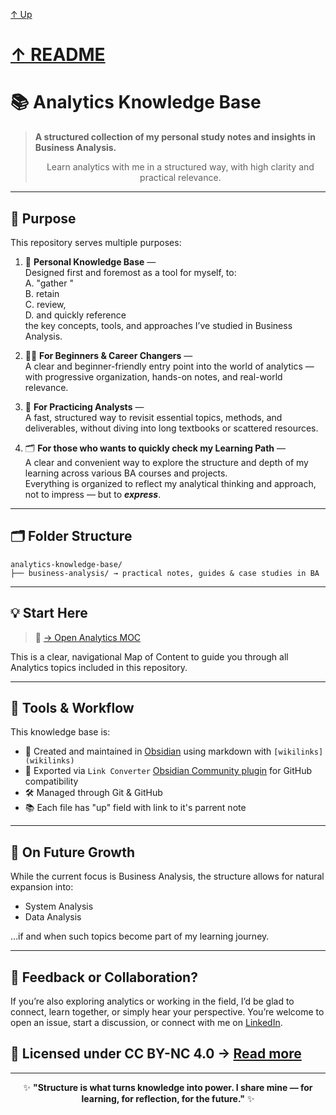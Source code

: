 [↑ Up](README.md)

# [↑ README](README.md)

# 📚 Analytics Knowledge Base

> **A structured collection of my personal study notes and insights in Business Analysis.**  
> <div align="center">Learn analytics with me in a structured way, with high clarity and practical relevance.</div>

---

## 📌 Purpose

This repository serves multiple purposes:

1. 🧠 **Personal Knowledge Base** —  
   Designed first and foremost as a tool for myself, to:
	<br>A. "gather "
	<br>B. retain
	<br>C. review, 
	<br>D. and quickly reference 
	<br>the key concepts, tools, and approaches I’ve studied in Business Analysis.

3. 🧑‍🎓 **For Beginners & Career Changers** —  
   A clear and beginner-friendly entry point into the world of analytics — with progressive organization, hands-on notes, and real-world relevance.

4. 👥 **For Practicing Analysts** —  
   A fast, structured way to revisit essential topics, methods, and deliverables, without diving into long textbooks or scattered resources.
 
5. 🗂️ **For those who wants to quickly check my Learning Path** —  
   A clear and convenient way to explore the structure and depth of my learning across various BA courses and projects.  
   Everything is organized to reflect my analytical thinking and approach, not to impress — but to ***express***.

---

## 🗂 Folder Structure
```
analytics-knowledge-base/
├── business-analysis/ → practical notes, guides & case studies in BA
```

---

## 💡 Start Here

> 📄 [ → Open Analytics MOC](Analytics%20MOC.md)

This is a clear, navigational Map of Content to guide you through all Analytics topics included in this repository. 

---

## 🧰 Tools & Workflow

This knowledge base is:

- 🧱 Created and maintained in [Obsidian](https://obsidian.md) using markdown with `[wikilinks](wikilinks)`
- 🔄 Exported via `Link Converter` [Obsidian Community plugin](https://github.com/ozntel/obsidian-link-converter) for GitHub compatibility
- 🛠️ Managed through Git & GitHub
- 📚 Each file has "up" field with link to it's parrent note

---

## 🧭 On Future Growth

While the current focus is Business Analysis, the structure allows for natural expansion into:
- System Analysis
- Data Analysis

…if and when such topics become part of my learning journey.

---

## 💬 Feedback or Collaboration?

If you’re also exploring analytics or working in the field, I’d be glad to connect, learn together, or simply hear your perspective.
You’re welcome to open an issue, start a discussion, or connect with me on [LinkedIn](https://www.linkedin.com/in/chukhray/).


## 📄 Licensed under CC BY-NC 4.0 → [Read more](https://creativecommons.org/licenses/by-nc/4.0/)


---

<div align="center">

✨ <b>"Structure is what turns knowledge into power. I share mine — for learning, for reflection, for the future."</b> ✨

</div>
